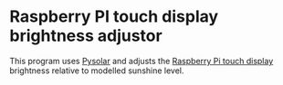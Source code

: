 # Raspberry PI touch display brightness adjustor

This program uses [Pysolar][pysolar] and adjusts the [Raspberry Pi touch display][touchdisplay] brightness relative to
modelled sunshine level.

[touchdisplay]: https://www.raspberrypi.org/products/raspberry-pi-touch-display/
[pysolar]: https://pysolar.readthedocs.io/en/latest/